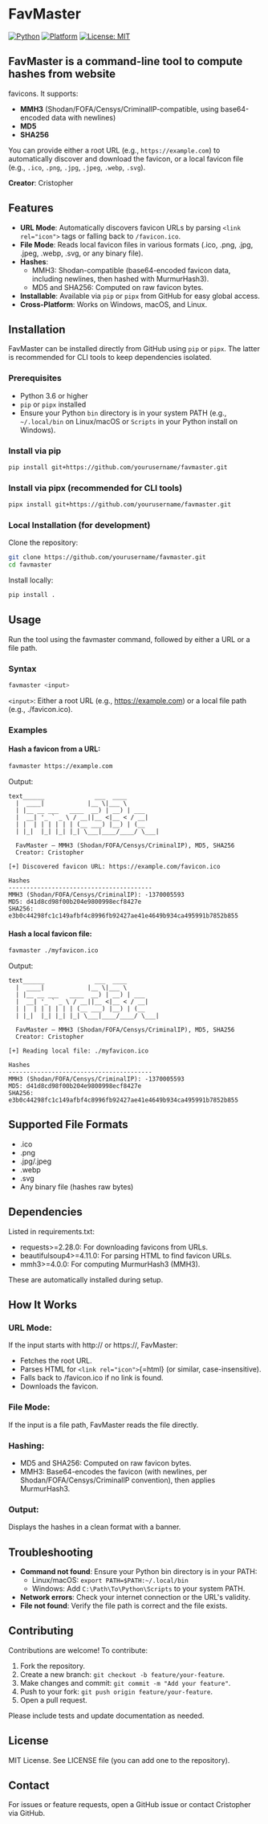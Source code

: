 # FavMaster

[![Python](https://img.shields.io/badge/python-3.6%2B-blue.svg)](https://www.python.org/downloads/)
[![Platform](https://img.shields.io/badge/platform-linux%20%7C%20macos%20%7C%20windows-lightgrey)]()
[![License: MIT](https://img.shields.io/badge/License-MIT-yellow.svg)](LICENSE)

## FavMaster is a command-line tool to compute hashes from website
favicons. It supports:

-   **MMH3** (Shodan/FOFA/Censys/CriminalIP-compatible, using
    base64-encoded data with newlines)
-   **MD5**
-   **SHA256**

You can provide either a root URL (e.g., `https://example.com`) to
automatically discover and download the favicon, or a local favicon file
(e.g., `.ico`, `.png`, `.jpg`, `.jpeg`, `.webp`, `.svg`).

**Creator**: Cristopher

## Features

-   **URL Mode**: Automatically discovers favicon URLs by parsing
    `<link rel="icon">` tags or falling back to `/favicon.ico`.
-   **File Mode**: Reads local favicon files in various formats (.ico,
    .png, .jpg, .jpeg, .webp, .svg, or any binary file).
-   **Hashes**:
    -   MMH3: Shodan-compatible (base64-encoded favicon data, including
        newlines, then hashed with MurmurHash3).
    -   MD5 and SHA256: Computed on raw favicon bytes.
-   **Installable**: Available via `pip` or `pipx` from GitHub for easy
    global access.
-   **Cross-Platform**: Works on Windows, macOS, and Linux.

## Installation

FavMaster can be installed directly from GitHub using `pip` or `pipx`.
The latter is recommended for CLI tools to keep dependencies isolated.

### Prerequisites

-   Python 3.6 or higher
-   `pip` or `pipx` installed
-   Ensure your Python `bin` directory is in your system PATH (e.g.,
    `~/.local/bin` on Linux/macOS or `Scripts` in your Python install on
    Windows).

### Install via pip

``` bash
pip install git+https://github.com/yourusername/favmaster.git
```

### Install via pipx (recommended for CLI tools)

``` bash
pipx install git+https://github.com/yourusername/favmaster.git
```

### Local Installation (for development)

Clone the repository:

``` bash
git clone https://github.com/yourusername/favmaster.git
cd favmaster
```

Install locally:

``` bash
pip install .
```

## Usage

Run the tool using the favmaster command, followed by either a URL or a
file path.

### Syntax

``` bash
favmaster <input>
```

`<input>`: Either a root URL (e.g., https://example.com) or a local file
path (e.g., ./favicon.ico).

### Examples

#### Hash a favicon from a URL:

``` bash
favmaster https://example.com
```

Output:

    text______              ___  ____          
      |  ____|            |__ \|___ \         
      | |__ __ ___   ____  __) | __) | ___ 
      |  __| '_ ` _ \ / __||__ <|__ < / __|
      | |  | | | | | | (__ ___) |__) | (__ 
      | |_|  |_| |_| |_| \___|____/____/ \___|

      FavMaster – MMH3 (Shodan/FOFA/Censys/CriminalIP), MD5, SHA256
      Creator: Cristopher

    [+] Discovered favicon URL: https://example.com/favicon.ico

    Hashes
    ----------------------------------------
    MMH3 (Shodan/FOFA/Censys/CriminalIP): -1370005593
    MD5: d41d8cd98f00b204e9800998ecf8427e
    SHA256: e3b0c44298fc1c149afbf4c8996fb92427ae41e4649b934ca495991b7852b855

#### Hash a local favicon file:

``` bash
favmaster ./myfavicon.ico
```

Output:

    text______              ___  ____          
      |  ____|            |__ \|___ \         
      | |__ __ ___   ____  __) | __) | ___ 
      |  __| '_ ` _ \ / __||__ <|__ < / __|
      | |  | | | | | | (__ ___) |__) | (__ 
      | |_|  |_| |_| |_| \___|____/____/ \___|

      FavMaster – MMH3 (Shodan/FOFA/Censys/CriminalIP), MD5, SHA256
      Creator: Cristopher

    [+] Reading local file: ./myfavicon.ico

    Hashes
    ----------------------------------------
    MMH3 (Shodan/FOFA/Censys/CriminalIP): -1370005593
    MD5: d41d8cd98f00b204e9800998ecf8427e
    SHA256: e3b0c44298fc1c149afbf4c8996fb92427ae41e4649b934ca495991b7852b855

## Supported File Formats

-   .ico
-   .png
-   .jpg/.jpeg
-   .webp
-   .svg
-   Any binary file (hashes raw bytes)

## Dependencies

Listed in requirements.txt:

-   requests\>=2.28.0: For downloading favicons from URLs.
-   beautifulsoup4\>=4.11.0: For parsing HTML to find favicon URLs.
-   mmh3\>=4.0.0: For computing MurmurHash3 (MMH3).

These are automatically installed during setup.

## How It Works

### URL Mode:

If the input starts with http:// or https://, FavMaster:

-   Fetches the root URL.
-   Parses HTML for `<link rel="icon">`{=html} (or similar,
    case-insensitive).
-   Falls back to /favicon.ico if no link is found.
-   Downloads the favicon.

### File Mode:

If the input is a file path, FavMaster reads the file directly.

### Hashing:

-   MD5 and SHA256: Computed on raw favicon bytes.
-   MMH3: Base64-encodes the favicon (with newlines, per
    Shodan/FOFA/Censys/CriminalIP convention), then applies MurmurHash3.

### Output:

Displays the hashes in a clean format with a banner.

## Troubleshooting

-   **Command not found**: Ensure your Python bin directory is in your
    PATH:
    -   Linux/macOS: `export PATH=$PATH:~/.local/bin`
    -   Windows: Add `C:\Path\To\Python\Scripts` to your system PATH.
-   **Network errors**: Check your internet connection or the URL's
    validity.
-   **File not found**: Verify the file path is correct and the file
    exists.

## Contributing

Contributions are welcome! To contribute:

1.  Fork the repository.
2.  Create a new branch: `git checkout -b feature/your-feature`.
3.  Make changes and commit: `git commit -m "Add your feature"`.
4.  Push to your fork: `git push origin feature/your-feature`.
5.  Open a pull request.

Please include tests and update documentation as needed.

## License

MIT License. See LICENSE file (you can add one to the repository).

## Contact

For issues or feature requests, open a GitHub issue or contact
Cristopher via GitHub.
